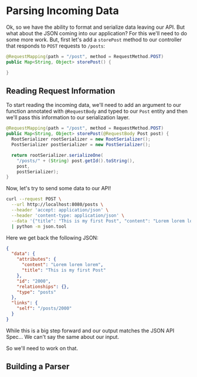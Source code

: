 # Parsing Incoming Data

Ok, so we have the ability to format and serialize data leaving our API.
But what about the JSON coming into our application?
For this we'll need to do some more work.
But, first let's add a `storePost` method to our controller that responds to `POST` requests to `/posts`:

```java
@RequestMapping(path = "/post", method = RequestMethod.POST)
public Map<String, Object> storePost() {

}
```

## Reading Request Information

To start reading the incoming data, we'll need to add an argument to our function annotated with `@RequestBody` and typed to our `Post` entity and then we'll pass this information to our serialization layer.

```java
@RequestMapping(path = "/post", method = RequestMethod.POST)
public Map<String, Object> storePost(@RequestBody Post post) {
  RootSerializer rootSerializer = new RootSerializer();
  PostSerializer postSerializer = new PostSerializer();

  return rootSerializer.serializeOne(
    "/posts/" + (String) post.getId().toString(),
    post,
    postSerializer);
}
```

Now, let's try to send some data to our API!

```bash
curl --request POST \
  --url http://localhost:8080/posts \
  --header 'accept: application/json' \
  --header 'content-type: application/json' \
  --data '{"title": "This is my first Post", "content": "Lorem lorem lorem", "id": 2000}' \
  | python -m json.tool
```

Here we get back the following JSON:

```json
{
  "data": {
    "attributes": {
      "content": "Lorem lorem lorem",
      "title": "This is my first Post"
    },
    "id": "2000",
    "relationships": {},
    "type": "posts"
  },
  "links": {
    "self": "/posts/2000"
  }
}
```

While this is a big step forward and our output matches the JSON API Spec...
We can't say the same about our input.

So we'll need to work on that.

## Building a Parser
